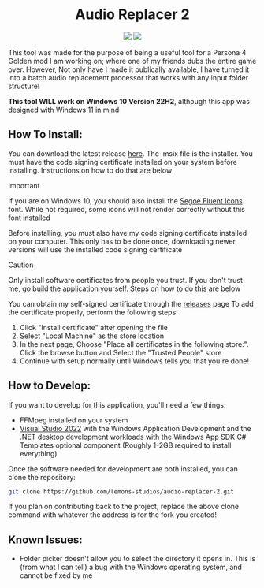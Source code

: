 <h1 align="center">Audio Replacer 2</h1>
<p align="center">
  <img src="https://img.shields.io/badge/c%23-%23239120.svg?style=for-the-badge&logo=csharp&logoColor=white">
  <img src="https://img.shields.io/badge/.NET-5C2D91?style=for-the-badge&logo=.net&logoColor=white">
</p>

This tool was made for the purpose of being a useful tool for a Persona 4 Golden mod I am working on; where one of my friends dubs the entire game over. However, Not only have I made it publically available, I have turned it into a batch audio replacement processor that works with any input folder structure!

**This tool WILL work on Windows 10 Version 22H2**, although this app was designed with Windows 11 in mind

## How To Install:
You can download the latest release [here](https://github.com/lemons-studios/audio-replacer-2/releases/latest). The .msix file is the installer. You must have the code signing certificate installed on your system before installing. Instructions on how to do that are below

> [!Important]
> If you are on Windows 10, you should also install the [Segoe Fluent Icons](https://raw.githubusercontent.com/lemons-studios/audio-replacer-2/refs/heads/main/Assets/Font/SegoeFluentIcons/SegoeFluentIcons.ttf) font. While not required, some icons will not render correctly without this font installed

Before installing, you must also have my code signing certificate installed on your computer. This only has to be done once, downloading newer versions will use the installed code signing certificate
> [!CAUTION]
> Only install software certificates from people you trust. If you don't trust me, go build the application yourself. Steps on how to do this are below

You can obtain my self-signed certificate through the [releases](https://github.com/lemons-studios/audio-replacer-2/releases/latest) page
To add the certificate properly, perform the following steps:
1. Click "Install certificate" after opening the file
2. Select "Local Machine" as the store location
3. In the next page, Choose "Place all certificates in the following store:". Click the browse button and Select the "Trusted People" store
4. Continue with setup normally until Windows tells you that you're done!

## How to Develop:
If you want to develop for this application, you'll need a few things:
- FFMpeg installed on your system
- [Visual Studio 2022](https://visualstudio.microsoft.com/vs/) with the Windows Application Development and the .NET desktop development workloads with the Windows App SDK C# Templates optional component (Roughly 1-2GB required to install everything)

Once the software needed for development are both installed, you can clone the repository:
```sh
git clone https://github.com/lemons-studios/audio-replacer-2.git
```
If you plan on contributing back to the project, replace the above clone command with whatever the address is for the fork you created!

## Known Issues:
- Folder picker doesn't allow you to select the directory it opens in. This is (from what I can tell) a bug with the Windows operating system, and cannot be fixed by me
